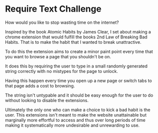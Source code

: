 # Require Text Challenge
How would you like to stop wasting time on the internet?

Inspired by the book Atomic Habits by James Clear, I set about making a chrome extension that would fulfill the books 2nd Law of Breaking Bad Habits. That is to make the habit that I wanted to break unattractive.

To do this the extension aims to create a minor paint point every time that you want to browse a page that you shouldn't be on.

It does this by requiring the user to type in a small randomly generated string correctly with no mistypes for the page to unlock.

Having this happen every time you open up a new page or switch tabs to that page adds a cost to browsing.

The string isn't untypable and it should be easy enough for the user to do without looking to disable the extensions.

Ultimately the only one who can make a choice to kick a bad habit is the user. This extensions isn't meant to make the website unattainable but marginally more effortful to access and thus over long periods of time making it systematically more undesirable and unrewarding to use.